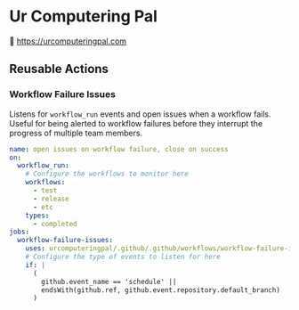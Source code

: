 # Ur Computering Pal

:wave: https://urcomputeringpal.com

## Reusable Actions

### Workflow Failure Issues

Listens for `workflow_run` events and open issues when a workflow fails. Useful for being alerted to workflow failures before they interrupt the progress of multiple team members.

```yaml
name: open issues on workflow failure, close on success
on:
  workflow_run:
    # Configure the workflows to monitor here
    workflows:
      - test
      - release
      - etc
    types:
      - completed
jobs:
  workflow-failure-issues:
    uses: urcomputeringpal/.github/.github/workflows/workflow-failure-issues.yaml@main
    # Configure the type of events to listen for here
    if: |
      (
        github.event_name == 'schedule' ||
        endsWith(github.ref, github.event.repository.default_branch)
      )
```